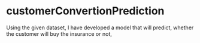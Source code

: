 # customerConvertionPrediction
Using the given dataset, I have developed a model that will predict, whether the customer will buy the insurance or not, 

